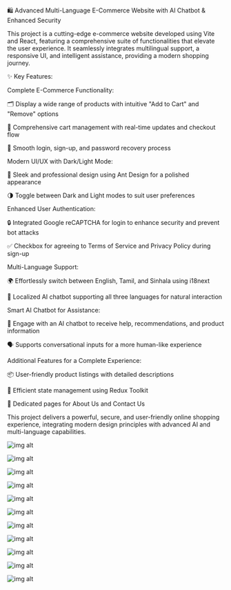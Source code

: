 🛍️ Advanced Multi-Language E-Commerce Website with AI Chatbot & Enhanced Security

This project is a cutting-edge e-commerce website developed using Vite and React, featuring a comprehensive suite of functionalities that elevate the user experience. It seamlessly integrates multilingual support, a responsive UI, and intelligent assistance, providing a modern shopping journey.

✨ Key Features:

Complete E-Commerce Functionality:

🗂️ Display a wide range of products with intuitive "Add to Cart" and "Remove" options

🛒 Comprehensive cart management with real-time updates and checkout flow

📝 Smooth login, sign-up, and password recovery process

Modern UI/UX with Dark/Light Mode:

💅 Sleek and professional design using Ant Design for a polished appearance

🌗 Toggle between Dark and Light modes to suit user preferences

Enhanced User Authentication:

🔒 Integrated Google reCAPTCHA for login to enhance security and prevent bot attacks

✅ Checkbox for agreeing to Terms of Service and Privacy Policy during sign-up

Multi-Language Support:

🌍 Effortlessly switch between English, Tamil, and Sinhala using i18next

💬 Localized AI chatbot supporting all three languages for natural interaction

Smart AI Chatbot for Assistance:

🤖 Engage with an AI chatbot to receive help, recommendations, and product information

🗣️ Supports conversational inputs for a more human-like experience

Additional Features for a Complete Experience:

📦 User-friendly product listings with detailed descriptions

🔄 Efficient state management using Redux Toolkit

📑 Dedicated pages for About Us and Contact Us

This project delivers a powerful, secure, and user-friendly online shopping experience, integrating modern design principles with advanced AI and multi-language capabilities.

![img alt](https://github.com/samadhii99/Shopping-Store/blob/17aa584a540eac524474364a6ddef9cee129fe96/1.PNG)

![img alt](https://github.com/samadhii99/Shopping-Store/blob/acfcfde2cab34c0541888815554fa52143c0e548/2.PNG)

![img alt](https://github.com/samadhii99/Shopping-Store/blob/0822dc4c23c03994eaff1eb0b28df6acc56733f2/3.PNG)

![img alt](https://github.com/samadhii99/Shopping-Store/blob/01b1d8a3708131ae8516243a3332b39368de6474/4.PNG)

![img alt](https://github.com/samadhii99/Shopping-Store/blob/48b335e355dea42e4592fe8c6ee4debde939f27b/5.PNG)

![img alt](https://github.com/samadhii99/Shopping-Store/blob/3fe78231ce42fc50f5a71a4f32237815d9bf884b/Log-in.PNG)

![img alt](https://github.com/samadhii99/Shopping-Store/blob/91995c6ff7e7803b46c58a9843c654aaf8bcfc1d/Sign-up.PNG)

![img alt](https://github.com/samadhii99/Shopping-Store/blob/0142c6bc6d2e605a253cabc01a724bc54f89d6aa/ForgotPassword%20-DarkMode.PNG)

![img alt](https://github.com/samadhii99/Shopping-Store/blob/1891c3476ed6d670694f56dc9317406c40a97a5e/Checkout.PNG)

![img alt](https://github.com/samadhii99/Shopping-Store/blob/db60d5a9eb1c0186117a9151be470127d28849ce/ContactUs-%20In%20Tamil.PNG)

![img alt]()

